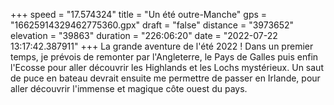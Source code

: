 +++
speed = "17.574324"
title = "Un été outre-Manche"
gps = "16625914329462775360.gpx"
draft = "false"
distance = "3973652"
elevation = "39863"
duration = "226:06:20"
date = "2022-07-22 13:17:42.387911"
+++
La grande aventure de l'été 2022 ! Dans un premier temps, je prévois de remonter par l'Angleterre, le Pays de Galles puis enfin l'Ecosse pour aller découvrir les Highlands et les Lochs mystérieux.
Un saut de puce en bateau devrait ensuite me permettre de passer en Irlande, pour aller découvrir l'immense et magique côte ouest du pays.
